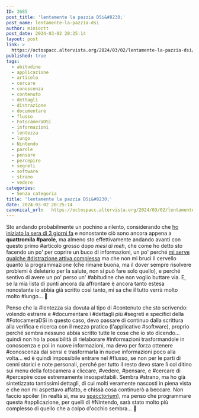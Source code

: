 ```yaml
---
ID: 2685
post_title: 'lentamente la pazzia DSi&#8230;'
post_name: lentamente-la-pazzia-dsi
author: minioctt
post_date: 2024-03-02 20:25:14
layout: post
link: >
  https://octospacc.altervista.org/2024/03/02/lentamente-la-pazzia-dsi/
published: true
tags:
  - abitudine
  - applicazione
  - articolo
  - cercare
  - conoscenza
  - contenuto
  - dettagli
  - distrazione
  - documentare
  - flusso
  - FotocameraDSi
  - informazioni
  - lentezza
  - lungo
  - Nintendo
  - parole
  - pensare
  - percepire
  - segreti
  - software
  - strano
  - vedere
categories:
  - Senza categoria
title: 'lentamente la pazzia DSi&#8230;'
date: 2024-03-02 20:25:14
canonical_url:   https://octospacc.altervista.org/2024/03/02/lentamente-la-pazzia-dsi/
---
```

<!-- wp:paragraph -->
<p>Sto andando probabilmente un pochino a rilento, considerando che <a href="/microblog-mirror/2024/02/28/stanchez-fa-kil/">ho iniziato la sera di 3 giorni fa</a> e nonostante ciò sono ancora appena a <strong>quattromila #parole</strong>, ma almeno sto effettivamente andando avanti con questo primo #articolo grosso dopo <em>mesi di meh</em>, che come ho detto sto facendo un po' per coprire un buco di informazioni, un po' perché <a href="/microblog-mirror/2024/02/25/quali-distrazioni-per-get-through-this/">mi serve qualche #distrazione attiva complessa</a> ma che non mi bruci il cervello quanto la programmazione (che rimane buona, ma il dover sempre risolvere problemi è deleterio per la salute, non si può fare solo quello), e perché sentivo di avere un po' perso un' #abitudine che non voglio buttare via. E, se la mia lista di punti ancora da affrontare è ancora tanto estesa nonostante io abbia già scritto così tanto, mi sa che il tutto verrà molto molto #lungo... 🧵️</p>
<!-- /wp:paragraph -->

<!-- wp:paragraph -->
<p>Penso che la #lentezza sia dovuta al tipo di #contenuto che sto scrivendo: volendo estrarre e #documentare i #dettagli più #segreti e specifici della #FotocameraDSi in questo caso, devo passare di continuo dalla scrittura alla verifica e ricerca con il mezzo pratico (l'applicativo #software), proprio perché sembra nessuno abbia scritto tutte le cose che io sto dicendo... quindi non ho la possibilità di rielaborare #informazioni trasformandole in conoscenza e poi in nuove informazioni, ma devo per forza ottenere #conoscenza dai sensi e trasformarla in nuove informazioni poco alla volta... ed è quindi impossibile entrare nel #flusso, se non per le parti di cenni storici e note personali, perché per tutto il resto devo stare lì col ditino sui menu della fotocamera a cliccare, #vedere, #pensare, e #cercare di #percepire cose estremamente insospettabili. Sembra #strano, ma ho già sintetizzato tantissimi dettagli, di cui molti veramente nascosti in piena vista e che non mi aspettavo affatto, e chissà cosa continuerò a beccare. Non faccio spoiler (in realtà si, ma su <a href="https://matrix.to/#/#spacctorium2:matrix.org">spacctorium</a>), ma penso che programmare questa #applicazione, per quelli di #Nintendo, sarà stato molto più complesso di quello che a colpo d'occhio sembra... 👹️</p>
<!-- /wp:paragraph -->
